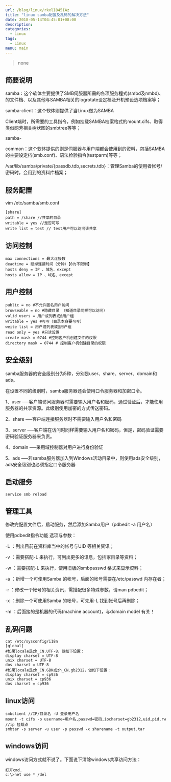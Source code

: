 ```yaml
---
url: /blog/linux/rkxlI845IAz
title: "linux samba配置及乱码的解决方法"
date: 2018-05-14T04:45:01+08:00
description:
categories:
  - Linux
tags:
  - Linux
menu: main
---
```


> none

## 简要说明

samba：这个软体主要提供了SMB伺服器所需的各项服务程式(smbd及nmbd)、的文件档、以及其他与SAMBA相关的logrotate设定档及开机预设选项档案等；

samba-client：这个软体则提供了当Linux做为SAMBA

Client端时，所需要的工具指令，例如挂载SAMBA档案格式的mount.cifs、取得类似网芳相关树状图的smbtree等等；

samba-

common：这个软体提供的则是伺服器与用户端都会使用到的资料，包括SAMBA的主要设定档(smb.conf)、语法检验指令(testparm)等等；

/var/lib/samba/private/{passdb.tdb,secrets.tdb}：管理Samba的使用者帐号/密码时，会用到的资料库档案；

## 服务配置

vim /etc/samba/smb.conf

```
[share]
path = /share //共享的目录
writable = yes //是否可写
write list = test // test用户可以访问该共享

```

## 访问控制

```
max connections = 最大连接数
deadtime = 断掉连接时间（分钟）【0为不限制】
hosts deny = IP 、域名、except
hosts allow = IP 、域名、except

```

## 用户控制

```
public = no #不允许匿名用户访问
browseable = no #隐藏目录 （知道目录同样可以访问）
valid users = 用户或列表或@用户组
writable = yes #可写（目录本身要可写）
weite list = 用户或列表或@用户组
read only = yes #只读设置
create mask = 0744 #控制客户机创建文件的权限
directory mask = 0744 # 控制客户机创建目录的权限

```

## 安全级别

samba服务器的安全级别分为5种，分别是user、share、server、domain和ads。

在设置不同的级别时，samba服务器还会使用口令服务器和加密口令。

1、user —–客户端访问服务器时需要输入用户名和密码，通过验证后，才能使用服务器的共享资源。此级别使用加密的方式传送密码。

2、share —–客户端连接服务器时不需要输入用户名和密码

3、server —–客户端在访问时同样需要输入用户名和密码，但是，密码验证需要密码验证服务器来负责。

4、domain —–采用域控制器对用户进行身份验证

5、ads —–若samba服务器加入到Windows活动目录中，则使用ads安全级别，ads安全级别也必须指定口令服务器

## 启动服务

```
service smb reload

```

## 管理工具

修改完配置文件后，启动服务，然后添加Samba用户（pdbedit -a 用户名）

使用pdbedit指令功能 选项与参数：

-L ：列出目前在资料库当中的帐号与UID 等相关资讯；

-v ：需要搭配-L 来执行，可列出更多的讯息，包括家目录等资料；

-w ：需要搭配-L 来执行，使用旧版的smbpasswd 格式来显示资料；

-a ：新增一个可使用Samba 的帐号，后面的帐号需要在/etc/passwd 内存在者；

-r ：修改一个帐号的相关资讯，需搭配很多特殊参数，请man pdbedit；

-x ：删除一个可使用Samba 的帐号，可先用-L 找到帐号后再删除；

-m ：后面接的是机器的代码(machine account)，与domain model 有关！

## 乱码问题

```
cat /etc/sysconfig/i18n
[global]
#如果locale是zh_CN.UTF-8，做如下设置：
display charset = UTF-8
unix charset = UTF-8
dos charset = UTF-8
#如果locale是zh_CN.GBK或zh_CN.gb2312，做如下设置：
display charset = cp936
unix charset = cp936
dos charset = cp936

```

## linux访问

```
smbclient //IP/目录名 -U 登录用户名
mount -t cifs -o username=用户名,passwd=密码,iocharset=gb2312,uid,pid,rw //ip 挂载点
smbtar -s server -u user -p passwd -x sharename -t output.tar

```

## windows访问

windows访问方式就不说了。下面说下清除windows共享访问方法：

```
打开cmd.
c:\>net use * /del

```